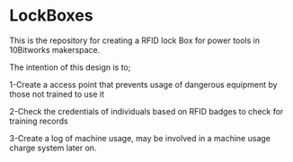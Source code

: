 # LockBoxes
This is the repository for creating a RFID lock Box for power tools in 10Bitworks makerspace.

The intention of this design is to;

1-Create a access point that prevents usage of dangerous equipment by those not trained to use it

2-Check the credentials of individuals based on RFID badges to check for training records

3-Create a log of machine usage, may be involved in a machine usage charge system later on.

